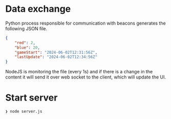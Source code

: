# Data exchange

Python process responsible for communication with beacons generates the following JSON file.

```json
{
    "red": 2,
    "blue": 20,
    "gameStart": "2024-06-02T12:31:56Z",
    "lastUpdate": "2024-06-02T12:34:56Z"
}
```

NodeJS is monitoring the file (every 1s) and if there is a change in the content it will send it over web socket to the client, which will update the UI.



# Start server

```bash
❯ node server.js
```
